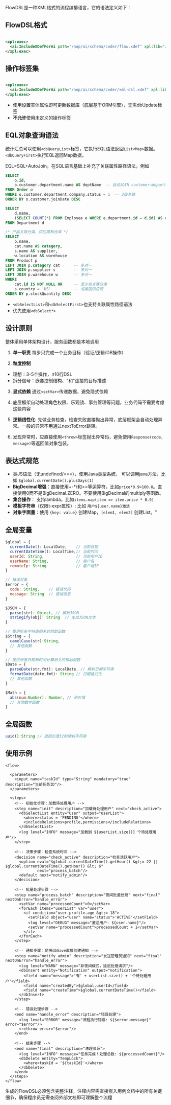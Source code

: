 FlowDSL是一种XML格式的流程编排语言，它的语法定义如下：

## FlowDSL格式

```xml

<xpl:exec>
  <ai:IncludeXDefForAi path="/nop/ai/schema/coder/flow.xdef" xpl:lib="/nop/ai/xlib/ai.xlib"/>
</xpl:exec>
```

## 操作标签集

```xml

<xpl:exec>
  <ai:IncludeXDefForAi path="/nop/ai/schema/coder/xml-dsl.xdef" xpl:lib="/nop/ai/xlib/ai.xlib"/>
</xpl:exec>
```

* 使用<setField>设置实体属性即可更新数据库（底层基于ORM引擎），无需dbUpdate标签
* **不允许**使用未定义的操作标签

## EQL对象查询语法

统计汇总可以使用`<dbQueryList>`标签，它执行EQL语法返回`List<Map>`数据。`<dbQueryFirst>`执行EQL返回Map数据。

EQL=SQL+AutoJoin，在SQL语言基础上补充了关联属性路径语法，例如

```sql
SELECT
    o.id,
    o.customer.department.name AS deptName  -- 自动JOIN customer→department
FROM Order o
WHERE o.customer.department.company.status = 1  -- 3级关联
ORDER BY o.customer.joinDate DESC

SELECT
    d.name,
    (SELECT COUNT(*) FROM Employee e WHERE e.department.id = d.id) AS empCount
FROM Department d

/* 产品关联分类、供应商和仓库 */
SELECT
    p.name,
    cat.name AS category,
    s.name AS supplier,
    w.location AS warehouse
FROM Product p
LEFT JOIN p.category cat      -- 多对一
LEFT JOIN p.supplier s        -- 多对一
LEFT JOIN p.warehouse w       -- 多对一
WHERE
    cat.id IS NOT NULL OR     -- 至少有关联分类
    s.country = 'US'          -- 或美国供应商
ORDER BY p.stockQuantity DESC
```

* `<dbSelectList>`和`<dbSelectFirst>`也支持关联属性路径语法
* 优先使用`<dbSelect*>`

## 设计原则

整体采用单体架构设计，服务函数都是本地调用

1. **单一职责**
   每步只完成一个业务目标（验证/逻辑/DB操作）

2. **粒度控制**

- 理想：3-5个操作，≤10行DSL
- 拆分信号：嵌套控制结构、"和"连接的目标描述

3. **显式依赖**
   通过`<setVar>`传递数据，避免隐式依赖

4. 底层框架自动处理角色权限、乐观锁、事务管理等问题，业务代码不需要考虑这些内容

5. **逻辑线性化**: 先做业务检查，检查失败直接抛出异常，底层框架会自动处理异常。一般的异常不用通过nextToError跳转。

6. 发现异常时，应直接使用`<throw>`标签抛出异常码，避免使用`Response(code, message)`等返回值对象包装。

## 表达式规范

* 类JS语法（无undefined/===），使用Java类型系统， 可以调用java方法，比如 `$global.currentDate().plusDays(1)`
* **BigDecimal增强**：直接使用+-*/和>=等运算符，比如`price*0.9>100.0`。直接使用0而不是BigDecimal.ZERO。不要使用BigDecimal的multiply等函数。
* **集合操作**： 支持lambda，比如`items.map(item => item.price * 0.9)`
* **模板字符串**（仅限t-expr属性）: 比如 `用户${user.name}激活`
* **对象字面量**：使用 `{key: value}` 创建Map，`[elem1, elem2]` 创建List。"

## 全局变量

```javascript
$global = {
  currentDate(): LocalDate,    // 当前日期
  currentDateTime(): LocalTime,// 当前时间
  userId: String,              // 当前用户ID
  userName: String,            // 用户名
  remoteIp: String             // 客户端IP
}

// 错误对象
$error = {
  code: String,    // 错误代码
  message: String  // 错误信息
}

$JSON = {
  parse(str): Object, // 解析JSON
  stringify(obj): String  // 生成JSON文本
}

// 提供所有字符串相关的帮助函数
$String = {
  camelCase(str):String,
  // 其他函数
}

// 提供所有日期和时间计算相关的帮助函数
$Date = {
  parseDate(str,fmt): LocalDate, // 解析日期字符串
  formatDate(date,fmt): String // 日期格式化
  // 其他函数
}

$Math = {
  abs(num:Number): Number, // 绝对值
  // 其他数学函数
}

```

## 全局函数

```javascript
uuid():String // 返回长度32的随机字符串

```

## 使用示例

```xpl
<flow>

  <parameters>
    <input name="taskId" type="String" mandatory="true" description="当前任务ID"/>
  </parameters>

  <steps>
    <!-- 初始化步骤：加载待处理用户 -->
    <step name="init" description="加载待处理用户" next="check_active">
      <dbSelectList entity="User" output="userList">
        <where>status = 'PENDING'</where>
        <includeRelations>profile,permissions</includeRelations>
      </dbSelectList>
      <log level="INFO" message="加载到 ${userList.size()} 个待处理用户"/>
    </step>

    <!-- 决策步骤：检查系统时间 -->
    <decision name="check_active" description="检查活跃用户">
      <option eval="$global.currentDateTime().getHour() &gt;= 22 || $global.currentDateTime().getHour() &lt; 6"
              next="process_batch"/>
      <default next="notify_admin"/>
    </decision>

    <!-- 批量处理步骤 -->
    <step name="process_batch" description="夜间批量处理" next="final" nextOnError="handle_error">
      <setVar name="processedCount">0</setVar>
      <forEach items="userList" var="user">
        <if condition="user.profile.age &gt;= 18">
          <setField object="user" name="status">'ACTIVE'</setField>
          <log level="DEBUG" message="激活用户: ${user.name}"/>
          <setVar name="processedCount">processedCount + 1</setVar>
        </if>
      </forEach>
    </step>

    <!-- 通知步骤：使用dbSave直接创建通知 -->
    <step name="notify_admin" description="发送管理员通知" next="final" nextOnError="handle_error">
      <log level="WARN" message="非夜间模式，延迟处理请求"/>
      <dbInsert entity="Notification" output="notification">
        <field name="message">'有' + userList.size() + '个待处理用户'</field>
        <field name="createdBy">$global.userId</field>
        <field name="createTime">$global.currentDateTime()</field>
      </dbInsert>
    </step>

    <!-- 错误处理步骤 -->
    <end name="handle_error" description="错误处理">
      <log level="ERROR" message="流程执行错误: ${$error.message}" error="$error"/>
      <rethrow error="$error"/>
    </end>

    <!-- 结束步骤 -->
    <end name="final" description="清理资源">
      <log level="INFO" message="任务完成！处理总数: ${processedCount}"/>
      <dbDelete entity="TempLock">
        <where>taskId = '${taskId}'</where>
      </dbDelete>
    </end>
  </steps>
</flow>
```

生成的FlowDSL必须包含完整注释，注释内容需直接嵌入用例文档中的所有关键细节，确保程序员无需查阅外部文档即可理解整个流程
